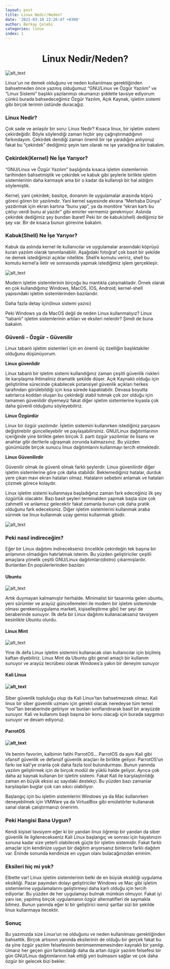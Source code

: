 ```yaml
---
layout: post
title: Linux Nedir/Neden?
date: '2021-03-10 22:26:47 +0300'
author: Berkay Çelebi
categories: linux
index: 1
---
```

<center><h1>Linux Nedir/Neden?</h1></center>

<img src="{{ AUCyberClub.github.io }}/CyberCamp/assets/linux-nedir-neden/2021-03-12-linux-nedir-neden-2.jpg" width="" alt="alt_text" title="image_tooltip">

<p>
Linux'un ne demek olduğunu ve neden kullanılması gerektiğinden bahsetmeden önce
yazmış olduğumuz “GNU/Linux ve Özgür Yazılım”  ve “Linux Sistemi” başlıklı
yazılarımızı okumanızı şiddetle tavsiye ediyorum çünkü burada bahsedeceğimiz
Özgür Yazılım, Açık Kaynak, işletim sistemi gibi birçok terimin üstünde
duracağız.
</p>
<h3>Linux Nedir?</h3>
<p>
Çok sade ve anlaşılır bir soru: Linux Nedir? Kısaca linux, bir işletim sistemi
çekirdeğidir. Böyle söylendiği zaman hiçbir şey çağrıştırmadığının farkındayım.
Çekirdek dendiği zaman önemli bir işe yaradığını anlıyoruz fakat bu “çekirdek”
dediğimiz şeyin tam olarak ne işe yaradığına bir bakalım.
</p>
<h3>Çekirdek(Kernel) Ne İşe Yarıyor?</h3>
<p>
	“GNU/Linux ve Özgür Yazılım” başlığında kısaca işletim sistemlerinin tarihinden
bahsetmiştik ve çekirdek ve kabuk gibi şeylerle birlikte işletim sistemlerinin
daha karmaşık ama bir o kadar da kullanışlı bir hal aldığını söylemiştik.
</p>
<p>
	Kernel, yani çekirdek; basitçe, donanım ile uygulamalar arasında köprü görevi
gören bir yazılımdır. Yani kernel sayesinde ekrana “Merhaba Dünya” yazdırmak
için ekran kartına “bunu yap”, ya da monitöre “ekran kartı bu çıktıyı verdi bunu
al yazdır” gibi emirler vermemiz gerekmiyor. Aslında çekirdek dediğimiz şey
bundan ibaret! Peki bir de kabuk(shell) dediğimiz bir şey var. Bir de kısaca
bunun görevine bakalım.
</p>
<h3>Kabuk(Shell) Ne İşe Yarıyor?</h3>
<p>
Kabuk da aslında kernel ile kullanıcılar ve uygulamalar arasındaki köprüyü kuran
yazılım olarak tanımlanabilir. Aşağıdaki fotoğraf çok basit bir şekilde ne demek
istediğimizi açıklar nitelikte. Shell’e komutu veririz, shell bu komutu kernel’a
iletir ve sonrasında yapmak istediğimiz işlem gerçekleşir.
</p>
<p>

<img src="{{ AUCyberClub.github.io }}/CyberCamp/assets/linux-nedir-neden/2021-03-12-linux-nedir-neden-1.png" width="" alt="alt_text" title="image_tooltip">
</p>
<p>
Modern işletim sistemlerinin birçoğu bu mantıkla çalışmaktadır. Örnek olarak en
çok kullandığımız Windows, MacOS, İOS, Android; kernel-shell yapısındaki işletim
sistemlerinden bazılarıdır.
</p>
<p>
Daha fazla detay için(linux sistemi yazısı)
</p>
<p>
Peki Windows ya da MacOS değil de neden Linux kullanmalıyız? Linux “tabanlı”
işletim sistemlerinin artıları ve eksileri nelerdir? Şimdi de buna bakalım.
</p>
<h3>Güvenli - Özgür - Güvenilir</h3>
<p>
Linux tabanlı işletim sistemleri için en önemli üç özelliğin başlıktakiler
olduğunu düşünüyorum.
</p>
<p>
<strong>Linux güvenlidir</strong>
</p>
<p>
Linux tabanlı bir işletim sistemi kullandığınız zaman çeşitli güvenlik riskleri
ile karşılaşma ihtimaliniz dramatik şekilde düşer. Açık Kaynaklı olduğu için
geliştirilme sürecinde çıkabilecek potansiyel güvenlik açıkları herkes
tarafından görülebildiği için kısa sürede kapatılabilir. Devasa boyutta
satırlarca koddan oluşan bu çekirdeği stabil tutmak çok zor olduğu için tamamen
güvenlidir diyemeyiz fakat diğer işletim sistemlerine kıyasla çok daha güvenli
olduğunu söyleyebiliriz.
</p>
<p>
<strong>Linux Özgürdür </strong>
</p>
<p>
Linux bir özgür yazılımdır. İşletim sistemini kullanırken istediğiniz parçasını
değiştirebilir güncelleyebilir ve paylaşabilirsiniz. GNU/Linux dağıtımlarının
içeriğinde yine birlikte gelen birçok 3. parti özgür yazılımlar ile lisans ve
anahtar gibi dertlerle uğraşmak zorunda kalmazsınız. Bu yüzden günümüzde birçok
sunucu linux dağıtımlarını kullanmayı tercih etmektedir.
</p>
<p>
<strong>Linux Güvenilirdir</strong>
</p>
<p>
Güvenilir olmak ile güvenli olmak farklı şeylerdir. Linux güvenilirdir diğer
işletim sistemlerine göre çok daha stabildir. Beklemediğiniz hatalar, durduk
yere çıkan mavi ekran hataları olmaz. Hataların sebebini anlamak ve hataları
çözmek görece kolaydır.
</p>
<p>
Linux işletim sistemi kullanmaya başladığınız zaman fark edeceğiniz ilk şey
özgürlük olacaktır. Bazı basit şeyleri terminalden yapmak başta size çok
zahmetli ve anlamsız gelecektir fakat zamanla bunun çok daha pratik olduğunu
fark edeceksiniz. Diğer işletim sistemlerini kullanmak araba sürmek ise linux
kullanmak uzay gemisi kullanmak gibidir.
</p>
<p>

<img src="{{ AUCyberClub.github.io }}/CyberCamp/assets/linux-nedir-neden/2021-03-12-linux-nedir-neden-6.jpg" width="" alt="alt_text" title="image_tooltip">
</p>
<h3>Peki nasıl indireceğim?</h3>
<p>Eğer bir Linux dağıtımı indirecekseniz öncelikle çekirdeğin tek başına bir
anlamının olmadığını hatırlatmak isterim. Bu yüzden geliştiriciler çeşitli
amaçlara yönelik çeşitli GNU/Linux dağıtımları(distro) çıkarmışlardır. Bunlardan
En popülerlerinden bazıları:</p>
<h4>Ubuntu</h4>
<p>

<img src="{{ AUCyberClub.github.io }}/CyberCamp/assets/linux-nedir-neden/2021-03-12-linux-nedir-neden-4.jpg" width="" alt="alt_text" title="image_tooltip">
</p>
<p>
Artık duymayan kalmamıştır herhalde. Minimalist bir tasarımla gelen ubuntu, yeni
sürümler ve arayüz güncellemeleri ile modern bir işletim sisteminde olması
gereken(uygulama marketi, kişiselleştirme gibi) her şeyi de beraberinde sunuyor.
İlk defa bir Linux dağıtımı kullanacaksanız tavsiyem kesinlikle Ubuntu olurdu.
</p>
<h4>Linux Mint</h4>
<p>

<img src="{{ AUCyberClub.github.io }}/CyberCamp/assets/linux-nedir-neden/2021-03-12-linux-nedir-neden-3.jpg" width="" alt="alt_text" title="image_tooltip">
</p>
<p>
	Yine ilk defa Linux işletim sistemini kullanacak olan kullanıcılar için
biçilmiş kaftan diyebiliriz. Linux Mint da Ubuntu gibi genel amaçlı bir kullanım
sunuyor ve arayüz tecrübesi olarak Windows’a yakın bir deneyim sunuyor
</p>
<h4>Kali Linux</h4>
<h4>

<img src="{{ AUCyberClub.github.io }}/CyberCamp/assets/linux-nedir-neden/2021-03-12-linux-nedir-neden-7.png" width="" alt="alt_text" title="image_tooltip">
</h4>
<p>
	Siber güvenlik topluluğu olup da Kali Linux’tan bahsetmezsek olmaz. Kali linux
bir siber güvenlik uzmanı için gerekli olacak neredeyse tüm temel “tool”ları
beraberinde getiriyor ve bunları sınıflandırarak basit bir arayüzde sunuyor.
Kali ve kullanımı başlı başına bir konu olacağı için burada saygımızı sunuyor ve
devam ediyoruz.
</p>
<h4>ParrotOS</h4>
<h4>

<img src="{{ AUCyberClub.github.io }}/CyberCamp/assets/linux-nedir-neden/2021-03-12-linux-nedir-neden-5.jpg" width="" alt="alt_text" title="image_tooltip">
</h4>
<p>
Ve benim favorim, kalbimin fatihi ParrotOS… ParrotOS da aynı Kali gibi ofansif
güvenlik ve defansif güvenlik araçları ile birlikte geliyor. ParrotOS’un farkı
ise kali’ye oranla çok daha fazla tool bulundurması. Bunun yanında yazılım
geliştirmek için de birçok modül de yüklü halde geliyor. Ayrıca çok daha az
kaynak kullanan bir işletim sistemi. Fakat Kali ile karşılaştırıldığı zaman en
büyük eksisi az sayıdaki destekçi. Bu yüzden bazı zamanlar karşılaşılan buglar
çok can sıkıcı olabiliyor.
</p>
<p>
Başlangıç için bu işletim sistemlerini Windows ya da Mac kullanırken
deneyebilmek için VMWare ya da VirtualBox gibi emülatörler kullanarak sanal
olarak çalıştırmanızı öneririm.
</p>
<h3>Peki Hangisi Bana Uygun?</h3>
<p>
Kendi kişisel tavsiyem eğer ki bir yandan linux öğrenip bir yandan da siber
güvenlik ile ilgilenecekseniz Kali Linux başlangıç ve sonrası için hayatınızın
sonuna kadar size yeterli olabilecek güçte bir işletim sistemidir. Fakat farklı
amaçlar için kendinize uygun bir dağıtım arıyorsanız binlerce farklı dağıtım
var. Eninde sonunda kendinize en uygun olanı bulacağınızdan eminim.
</p>
<h3>Eksileri hiç mi yok?</h3>
<p>
Elbette var! Linux işletim sistemlerinin belki de en büyük eksikliği uygulama
eksikliği. Pazar payından dolayı geliştiriciler Windows ve Mac gibi işletim
sistemlerine uygulamalarını geliştirmeyi daha karlı olduğu için tercih
ediyorlar. Bu yüzden de her uygulamayı bulmak mümkün olmuyor. Fakat iyi yanı
ise; yapılmış birçok uygulamanın özgür alternatifleri de saymakla bitmez. Bunun
yanında eğer ki bir geliştirici iseniz şartlar sizi bir şekilde linux kullanmaya
itecektir.
</p>
<h3>Sonuç</h3>
<p>
Bu yazımızda size Linux’un ne olduğunu ve neden kullanılması gerektiğinden
bahsettik. Birçok artısının yanında eksilerinin de olduğu bir gerçek fakat bu da
yine özgür yazılım felsefesinin benimsenmemesinden kaynaklı bir yanılgı. Umarız
her geçen gün farkındalığı daha da artan özgür yazılım felsefesi bir gün
GNU/Linux dağıtımlarının hak ettiği yeri bulmasını sağlar ve çok daha özgür bir
gelecek bizi bekler.
</p>